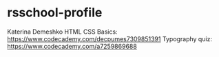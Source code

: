 # rsschool-profile
Katerina Demeshko
HTML CSS Basics: https://www.codecademy.com/decpumes7309851391
Typography quiz: https://www.codecademy.com/a7259869688
